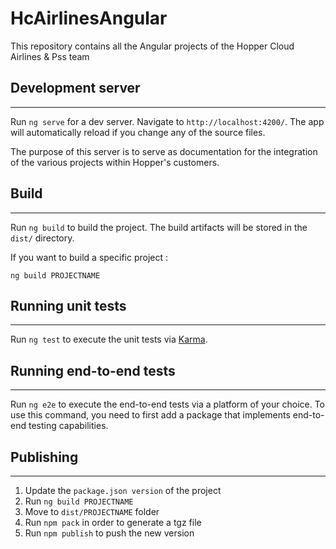 # HcAirlinesAngular

This repository contains all the Angular projects of the Hopper Cloud Airlines & Pss team

## Development server
---

Run `ng serve` for a dev server. Navigate to `http://localhost:4200/`. The app will automatically reload if you change any of the source files.

The purpose of this server is to serve as documentation for the integration of the various projects within Hopper's customers.

## Build
---

Run `ng build` to build the project. The build artifacts will be stored in the `dist/` directory.

If you want to build a specific project :

`ng build PROJECTNAME`

## Running unit tests
---

Run `ng test` to execute the unit tests via [Karma](https://karma-runner.github.io).

## Running end-to-end tests
---

Run `ng e2e` to execute the end-to-end tests via a platform of your choice. To use this command, you need to first add a package that implements end-to-end testing capabilities.

## Publishing
---

1. Update the `package.json version` of the project
2. Run `ng build PROJECTNAME`
3. Move to `dist/PROJECTNAME` folder
4. Run `npm pack` in order to generate a tgz file
5. Run `npm publish` to push the new version